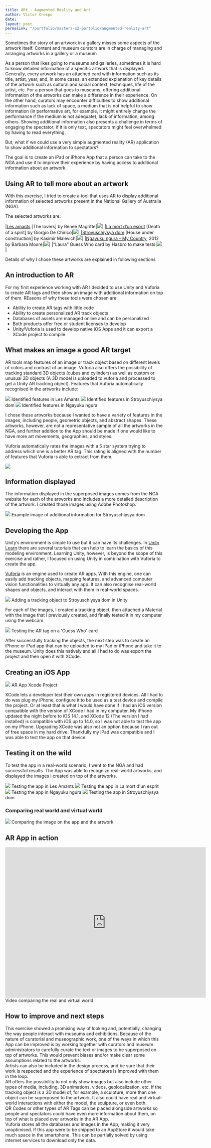 ```yaml
---
title: ARt - Augmented Reality and Art
author: Victor Crespo
date: 
layout: post
permalink: "/portfolio/masters-s2-portolio/augmented-reality-art"
---
```

Sometimes the story of an artwork in a gallery misses some aspects of the artwork itself. Content and museum curators are in charge of managing and arranging artworks in a gallery or a museum

As a person that likes going to museums and galleries, sometimes it is hard to know detailed information of a specific artwork that is displayed. Generally, every artwork has an attached card with information such as its title, artist, year, and, in some cases, an extended explanation of key details of the artwork such as cultural and social context, techniques, life of the artist, etc. For a person that goes to museums, offering additional information of the artworks can make a difference in their experience. On the other hand, curators may encounter difficulties to show additional information such as lack of space, a medium that is not helpful to show information (in performative art, for example, it might entirely change the performance if the medium is not adequate), lack of information, among others. Showing additional information also presents a challenge in terms of engaging the spectator; if it is only text, spectators might feel overwhelmed by having to read everything.

But, what if we could use a very simple augmented reality (AR) application to show additional information to spectators?

The goal is to create an iPad or iPhone App that a person can take to the NGA and use it to improve their experience by having access to additional information about an artwork.

## Using AR to tell more about an artwork
With this exercise, I tried to create a tool that uses AR to display additional information of selected artworks present in the National Gallery of Australia (NGA).

The selected artworks are:

|[Les amants][amants] [The lovers] by Reneé Magritte|<img src='/assets/img/amants.jpeg' class='w-50'>|
|[La mort d’un esprit][esprit] [Death of a spirit] by Giorgio De Chirico|<img src='/assets/img/death_spirit.jpeg' class='w-50'>|
|[Stroyuschiysya dom][Stroyuschiysya] [House under construction] by Kasimir Malevich|<img src='/assets/img/Stroyuschiysya.jpeg' class='w-50'>|
|[Ngayuku ngura - My Country][ngayuku], 2012 by Barbara Moore|<img src='/assets/img/ngayuku.jpeg' class='w-50'>|
|“Laura” Guess Who card by Hasbro to make tests|<img src='/assets/img/Laura.jpg' class='w-50'>|

Details of why I chose these artworks are explained in following sections

## An introduction to AR
For my first experience working with AR I decided to use Unity and Vuforia to create AR tags and then show an image with additional information on top of them. REasons of why these tools were chosen are:
- Ability to create AR tags with little code
- Ability to create personalized AR track objects
- Databases of assets are managed online and can be personalized
- Both products offer free or student licenses to develop
- Unity/Vuforia is used to develop native iOS Apps and it can export a XCode project to compile

## What makes an image a good AR target
AR tools map features of an image or track object based on different levels of colors and contrast of an image. Vuforia also offers the possibility of tracking standard 3D objects (cubes and cylinders) as well as custom or unusual 3D objects (A 3D model is uploaded to vuforia and processed to get a Unity AR tracking object). Features that Vuforia automatically recognised in the artworks include:

<img src='/assets/img/feature_image_amants.png' class='w-25'>
Identified features in Les Amants

<img src='/assets/img/feature_image_malevich.png' class='w-25'>
Identified features in Stroyuschiysya dom

<img src='/assets/img/feature_image_country.png' class='w-25'>
Identified features in Ngayuku ngura

I chose these artworks because I wanted to have a variety of features in the images, including people, geometric objects, and abstract shapes. These artworks, however, are not a representative sample of all the artworks in the NGA, and further addition to the App should be made if one would like to have more art movements, geographies, and styles.

Vuforia automatically rates the images with a 5 star system trying to address which one is a better AR tag. This rating is aligned with the number of features that Vuforia is able to extract from them.

<img src='/assets/img/ratings.png' class='w-75'>

## Information displayed
The information displayed in the superposed images comes from the NGA website for each of the artworks and includes a more detailed description of the artwork. I created those images using Adobe Photoshop.

<img src='/assets/img/malevich_info.png' class='w-75 bg-dark'>   
Example image of additional information for Stroyuschiysya dom

## Developing the App
Unity’s environment is simple to use but it can have its challenges. In [Unity Learn][ulearn] there are several tutorials that can help to learn the basics of this modeling environment. Learning Unity, however, is beyond the scope of this exercise and rather, I focused on using Unity in combination with Vuforia to create the app.

[Vuforia][vuforia] is an engine used to create AR apps. With this engine, one can easily add tracking objects, mapping features, and advanced computer vision functionalities to virtually any app. It can also recognise real-world shapes and objects, and interact with them in real-world spaces.

<img src='/assets/img/malevich_unity.png' class='w-75'>  
Adding a tracking object to Stroyuschiysya dom in Unity

For each of the images, I created a tracking object, then attached a Material with the image that I previously created, and finally tested it in my computer using the webcam.

<img src='/assets/img/testing_laura.png' class='w-75'>  
Testing the AR tag on a 'Guess Who' card

After successfully tracking the objects, the next step was to create an iPhone or iPad app that can be uploaded to my iPad or iPhone and take it to the museum. Unity does this natively and all I had to do was export the project and then open it with XCode.

## Creating an iOS App

<img src='/assets/img/xcode.png' class='w-75'>  
AR App Xcode Project

XCode lets a developer test their own apps in registered devices. All I had to do was plug my iPhone, configure it to be used as a test device and compile the project. Or at least that is what I would have done if I had an iOS version compatible with the version of XCode I had in my computer. My iPhone updated the night before to iOS 14.1, and XCode 12 (The version I had installed) is compatible with iOS up to 14.0, so I was not able to test the app on my iPhone. Upgrading XCode was also not an option because I ran out of free space in my hard drive. Thankfully my iPad was compatible and I was able to test the app on that device.

## Testing it on the wild
To test the app in a real-world scenario, I went to the NGA and had successful results. The App was able to recognize real-world artworks, and displayed the images I created on top of the artworks.

<img src='/assets/img/testing_amants.PNG' class='w-75'>  
Testing the app in Les Amants

<img src='/assets/img/testing_mort_esprit.PNG' class='w-75'>  
Testing the app in La mort d'un esprit

<img src='/assets/img/testing_country.PNG' class='w-75'>  
Testing the app in Ngayuku ngura

<img src='/assets/img/testing_malevich.PNG' class='w-75'>  
Testing the app in Stroyuschiysya dom


### Comparing real world and virtual world
<img src='/assets/img/comparison.jpg' class='w-75'>  
Comparing the image on the app and the artwork

## AR App in action

<iframe width="640" height="480" src="https://www.youtube.com/embed/eo0-_ebN65U" title="YouTube video player" frameborder="0" allow="accelerometer; autoplay; clipboard-write; encrypted-media; gyroscope; picture-in-picture" ></iframe>   
Video comparing the real and virtual world


## How to improve and next steps
This exercise showed a promising way of looking and, potentially, changing the way people interact with museums and exhibitions. Because of the nature of curatorial and museographic work, one of the ways in which this App can be improved is by working together with curators and museum administrators to carefully curate the text or images to be superposed on top of artworks. This would prevent biases and/or make clear some assumptions related to the artworks.  
Artists can also be included in the design process, and be sure that their work is respected and the experience of spectators is improved with them in the loop.  
AR offers the possibility to not only show images but also include other types of media, including, 3D animations, videos, geolocalization, etc. If the tracking object is a 3D model of, for example, a sculpture, more than one object can be superposed to the artwork. It also could have real and virtual-world interactions with either the model, the sculpture, or even both.  
QR Codes or other types of AR Tags can be placed alongside artworks so people and spectators could have even more information about them, on top of what is placed over artworks in the AR App.  
Vuforia stores all the databases and images in the App, making it very unoptimised. If this app were to be shipped to an AppStore it would take much space in the smartphone. This can be partially solved by using internet services to download only the data.




[amants]: https://searchthecollection.nga.gov.au/object?uniqueId=148052
[esprit]: https://searchthecollection.nga.gov.au/object?uniqueId=162541
[Stroyuschiysya]: https://searchthecollection.nga.gov.au/object?uniqueId=36797
[ngayuku]: https://searchthecollection.nga.gov.au/object?uniqueId=235874
[ulearn]: https://learn.unity.com/tutorials
[vuforia]: https://developer.vuforia.com